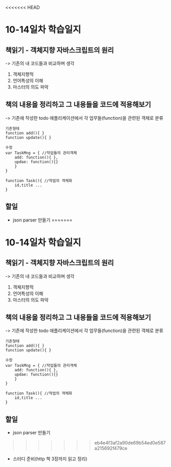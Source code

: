 <<<<<<< HEAD
# 10-14일차 학습일지

## 책읽기 - 객체지향 자바스크립트의 원리  
 -> 기존의 내 코드들과 비교하며 생각  

1. 객체지향적
2. 언어특성의 이해
3. 마스터의 의도 파악  

## 책의 내용을 정리하고 그 내용들을 코드에 적용해보기
-> 기존에 작성한 todo 애플리케이션에서 각 업무들(function)을 관련된 객체로 분류
```
기존형태
function add(){ }
function update(){ }

수정
var TaskMng = { //작업들의 관리객체
    add: function(){ },
    updae: function(){}
    }
}

function Task(){ //작업의 객체화
    id,title ...
}
```
## 할일 
+ json parser 만들기
=======
# 10-14일차 학습일지

## 책읽기 - 객체지향 자바스크립트의 원리  
 -> 기존의 내 코드들과 비교하며 생각  

1. 객체지향적
2. 언어특성의 이해
3. 마스터의 의도 파악  

## 책의 내용을 정리하고 그 내용들을 코드에 적용해보기
-> 기존에 작성한 todo 애플리케이션에서 각 업무들(function)을 관련된 객체로 분류
```
기존형태
function add(){ }
function update(){ }

수정
var TaskMng = { //작업들의 관리객체
    add: function(){ },
    updae: function(){}
    }
}

function Task(){ //작업의 객체화
    id,title ...
}
```
## 할일 
+ json parser 만들기
>>>>>>> eb4e4f3af2a90de69b54ed0e587a215692f479ce
+ 스터디 준비(http 책 3장까지 읽고 정리)